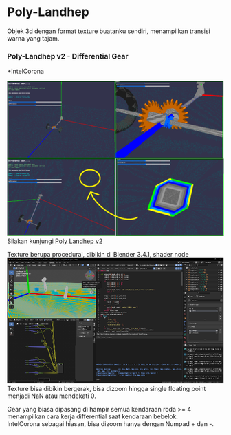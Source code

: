 # Poly-Landhep  
  
Objek 3d dengan format texture buatanku sendiri, menampilkan transisi warna yang tajam.
  
### Poly-Landhep v2 - Differential Gear  
+IntelCorona
  
![tampilan gambar](image/tampil.png)  
Silakan kunjungi [Poly Landhep v2](https://angkasamuhammad.github.io/Poly-Landhep/Poly%20Landhep/v2/Poly%20Landhep%20v2.html)  
  
Texture berupa procedural, dibikin di Blender 3.4.1, shader node  
![tampilan gambar](image/blender.png)  
Texture bisa dibikin bergerak, bisa dizoom hingga single floating point menjadi NaN atau mendekati 0. 
  
Gear yang biasa dipasang di hampir semua kendaraan roda >= 4 menampilkan cara kerja differential saat kendaraan bebelok.  
IntelCorona sebagai hiasan, bisa dizoom hanya dengan Numpad + dan -.  
